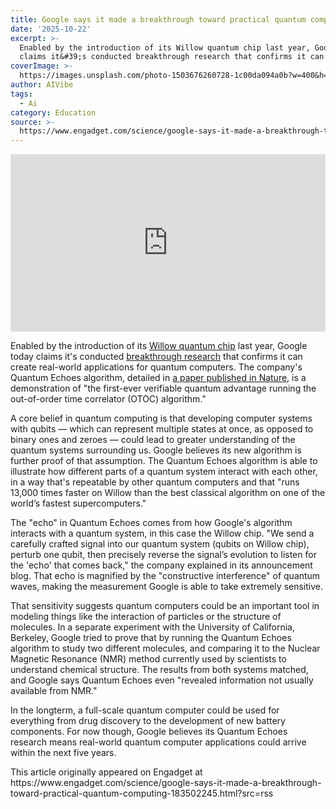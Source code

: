 ```yaml
---
title: Google says it made a breakthrough toward practical quantum computing
date: '2025-10-22'
excerpt: >-
  Enabled by the introduction of its Willow quantum chip last year, Google today
  claims it&#39;s conducted breakthrough research that confirms it can cr...
coverImage: >-
  https://images.unsplash.com/photo-1503676260728-1c00da094a0b?w=400&h=200&fit=crop&auto=format
author: AIVibe
tags:
  - Ai
category: Education
source: >-
  https://www.engadget.com/science/google-says-it-made-a-breakthrough-toward-practical-quantum-computing-183502245.html?src=rss
---
```

<div><div style="left:0;width:100%;height:0;position:relative;padding-bottom:56.25%;"><iframe src="https://www.youtube.com/embed/mEBCQidaNTQ?rel=0" style="top:0;left:0;width:100%;height:100%;position:absolute;border:0;" allowfullscreen scrolling="no"></iframe></div></div><p>Enabled by the introduction of its <a target="_blank" class="link" href="https://www.engadget.com/computing/googles-willow-quantum-chip-breakthrough-is-hidden-behind-a-questionable-benchmark-224707174.html" data-i13n="cpos:1;pos:1">Willow quantum chip</a> last year, Google today claims it&#39;s conducted <a target="_blank" class="link" href="https://blog.google/technology/research/quantum-echoes-willow-verifiable-quantum-advantage/" data-i13n="cpos:2;pos:1">breakthrough research</a> that confirms it can create real-world applications for quantum computers. The company&#39;s Quantum Echoes algorithm, detailed in <a target="_blank" class="link rapid-with-clickid" href="https://shopping.yahoo.com/rdlw?merchantId=c6c965be-a8ea-473d-89f4-9754f2675a60&amp;siteId=us-engadget&amp;pageId=1p-autolink&amp;contentUuid=b9438887-370d-4f09-9b34-c9aef38895a9&amp;featureId=text-link&amp;merchantName=Nature+Research&amp;linkText=a+paper+published+in+Nature&amp;custData=eyJzb3VyY2VOYW1lIjoiV2ViLURlc2t0b3AtVmVyaXpvbiIsImxhbmRpbmdVcmwiOiJodHRwczovL3d3dy5uYXR1cmUuY29tL2FydGljbGVzL3M0MTU4Ni0wMjUtMDk1MjYtNiIsImNvbnRlbnRVdWlkIjoiYjk0Mzg4ODctMzcwZC00ZjA5LTliMzQtYzlhZWYzODg5NWE5Iiwib3JpZ2luYWxVcmwiOiJodHRwczovL3d3dy5uYXR1cmUuY29tL2FydGljbGVzL3M0MTU4Ni0wMjUtMDk1MjYtNiJ9&amp;signature=AQAAAUkmnBInnKECc0Lk3DYIxWxCweD-R0-D6HyCMPT8RWoT&amp;gcReferrer=https%3A%2F%2Fwww.nature.com%2Farticles%2Fs41586-025-09526-6" data-i13n="elm:affiliate_link;sellerN:Nature Research;elmt:;cpos:3;pos:1" data-original-link="https://www.nature.com/articles/s41586-025-09526-6">a paper published in Nature</a>, is a demonstration of &quot;the first-ever verifiable quantum advantage running the out-of-order time correlator (OTOC) algorithm.&quot;</p><p>A core belief in quantum computing is that developing computer systems with qubits — which can represent multiple states at once, as opposed to binary ones and zeroes — could lead to greater understanding of the quantum systems surrounding us. Google believes its new algorithm is further proof of that assumption. The Quantum Echoes algorithm is able to illustrate how different parts of a quantum system interact with each other, in a way that&#39;s repeatable by other quantum computers and that &quot;runs 13,000 times faster on Willow than the best classical algorithm on one of the world’s fastest supercomputers.&quot;</p><p>The &quot;echo&quot; in Quantum Echoes comes from how Google&#39;s algorithm interacts with a quantum system, in this case the Willow chip. &quot;We send a carefully crafted signal into our quantum system (qubits on Willow chip), perturb one qubit, then precisely reverse the signal’s evolution to listen for the &#39;echo&#39; that comes back,&quot; the company explained in its announcement blog. That echo is magnified by the &quot;constructive interference&quot; of quantum waves, making the measurement Google is able to take extremely sensitive.</p><p>That sensitivity suggests quantum computers could be an important tool in modeling things like the interaction of particles or the structure of molecules. In a separate experiment with the University of California, Berkeley, Google tried to prove that by running the Quantum Echoes algorithm to study two different molecules, and comparing it to the Nuclear Magnetic Resonance (NMR) method currently used by scientists to understand chemical structure. The results from both systems matched, and Google says Quantum Echoes even &quot;revealed information not usually available from NMR.&quot;</p><p>In the longterm, a full-scale quantum computer could be used for everything from drug discovery to the development of new battery components. For now though, Google believes its Quantum Echoes research means real-world quantum computer applications could arrive within the next five years.</p>This article originally appeared on Engadget at https://www.engadget.com/science/google-says-it-made-a-breakthrough-toward-practical-quantum-computing-183502245.html?src=rss
